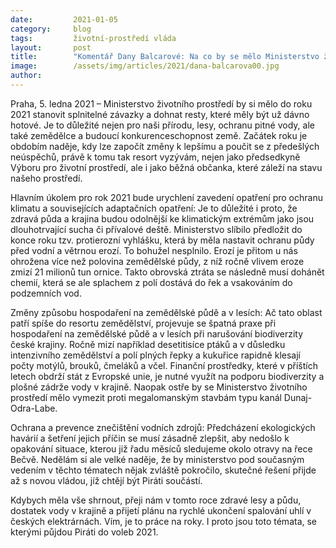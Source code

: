 ```yaml
---
date:         2021-01-05
category:     blog
tags:         životní-prostředí vláda
layout:       post
title:        "Komentář Dany Balcarové: Na co by se mělo Ministerstvo životního prostředí zaměřit v roce 2021? Piráti žádají lepší ochranu půdy a pitné vody, stopku řepce i šetrnější hospodaření"
image:        /assets/img/articles/2021/dana-balcarova00.jpg
author:       
---
```


 

Praha, 5. ledna 2021 – Ministerstvo životního prostředí by si mělo do roku 2021 stanovit splnitelné závazky a dohnat resty, které měly být už dávno hotové. Je to důležité nejen pro naši přírodu, lesy, ochranu pitné vody, ale také zemědělce a budoucí konkurenceschopnost země. Začátek roku je obdobím naděje, kdy lze započít změny k lepšímu a poučit se z předešlých neúspěchů, právě k tomu tak resort vyzývám, nejen jako předsedkyně Výboru pro životní prostředí, ale i jako běžná občanka, které záleží na stavu našeho prostředí. 

 

Hlavním úkolem pro rok 2021 bude urychlení zavedení opatření pro ochranu klimatu a souvisejících adaptačních opatření:
Je to důležité i proto, že zdravá půda a krajina budou odolnější ke klimatickým extrémům jako jsou dlouhotrvající sucha či přívalové deště. Ministerstvo slíbilo předložit do konce roku tzv. protierozní vyhlášku, která by měla nastavit ochranu půdy před vodní a větrnou erozí. To bohužel nesplnilo. Erozí je přitom u nás ohrožena více než polovina zemědělské půdy, z níž ročně vlivem eroze zmizí 21 milionů tun ornice. Takto obrovská ztráta se následně musí dohánět chemií, která se ale splachem z polí dostává do řek a vsakováním do podzemních vod. 

 

Změny způsobu hospodaření na zemědělské půdě a v lesích:
Ač tato oblast patří spíše do resortu zemědělství, projevuje se špatná praxe při hospodaření na zemědělské půdě a v lesích při narušování biodiverzity české krajiny. Ročně mizí například desetitisíce ptáků a v důsledku intenzivního zemědělství a polí plných řepky a kukuřice rapidně klesají počty motýlů, brouků, čmeláků a včel. Finanční prostředky, které v příštích letech obdrží stát z Evropské unie, je nutné využít na podporu biodiverzity a plošné zádrže vody v krajině. Naopak ostře by se Ministerstvo životního prostředí mělo vymezit proti megalomanským stavbám typu kanál Dunaj-Odra-Labe. 


Ochrana a prevence znečištění vodních zdrojů:
Předcházení ekologických havárií a šetření jejich příčin se musí zásadně zlepšit, aby nedošlo k opakování situace, kterou již řadu měsíců sledujeme okolo otravy na řece Bečvě. Nedělám si ale velké naděje, že by ministerstvo pod současným vedením v těchto tématech nějak zvláště pokročilo, skutečné řešení přijde až s novou vládou, jíž chtějí být Piráti součástí.

 

Kdybych měla vše shrnout, přeji nám v tomto roce zdravé lesy a půdu, dostatek vody v krajině a přijetí plánu na rychlé ukončení spalování uhlí v českých elektrárnách. Vím, je to práce na roky. I proto jsou toto témata, se kterými půjdou Piráti do voleb 2021.
